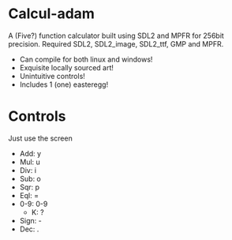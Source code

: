 # Calcul-adam

A (Five?) function calculator built using SDL2 and MPFR for 256bit precision.
Required SDL2, SDL2_image, SDL2_ttf, GMP and MPFR.

  - Can compile for both linux and windows!
  - Exquisite locally sourced art!
  - Unintuitive controls!
  - Includes 1 (one) easteregg!

# Controls

Just use the screen

 * Add: y
 * Mul: u
 * Div: i
 * Sub: o
 * Sqr: p
 * Eql: =
 * 0-9: 0-9
   * K: ?
* Sign: -
 * Dec: .
  
